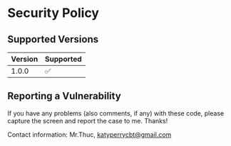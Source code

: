# Security Policy

## Supported Versions

| Version | Supported          |
| ------- | ------------------ |
| 1.0.0   | :white_check_mark: |

## Reporting a Vulnerability

If you have any problems (also comments, if any) with these code, please capture the screen and report the case to me. Thanks!

Contact information: Mr.Thuc, katyperrycbt@gmail.com 


